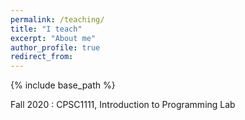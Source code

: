 ```yaml
---
permalink: /teaching/
title: "I teach"
excerpt: "About me"
author_profile: true
redirect_from: 
---
```


{% include base_path %}

<div class="container">
    <div class="col-sm-12 col-md-6 col-lg-9 pt-4">
        <p>Fall 2020 : CPSC1111, Introduction to Programming Lab</p>
        <p></p>
    </div>
</div>
